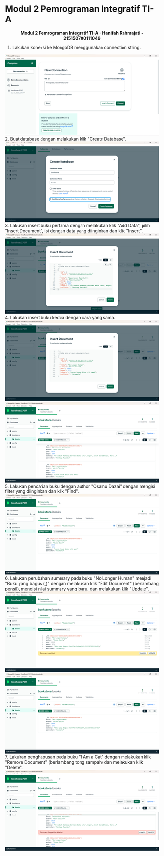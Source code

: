 # Modul 2 Pemrograman Integratif TI-A

<div align="center">
<strong><p>Modul 2 Pemrograman Integratif TI-A - Hanifah Rahmajati - 215150700111049</p></strong>
</div>  
  
1. Lakukan koneksi ke MongoDB menggunakan connection string.  
<img src="Screenshot/Modul 2/Screenshot 2023-09-16 154333.png" alt= "image">  
2. Buat database dengan melakukan klik "Create Database".  
<img src="Screenshot\Modul 2\Screenshot 2023-09-16 154435.png" alt= "image">  
3. Lakukan insert buku pertama dengan melakukan klik "Add Data", pilih "Insert Document", isi dengan data yang diinginkan dan klik "Insert".  
<img src="Screenshot\Modul 2\Screenshot 2023-09-16 155209.png" alt= "image">  
4. Lakukan insert buku kedua dengan cara yang sama.  
<img src="Screenshot\Modul 2\Screenshot 2023-09-16 155623.png" alt= "image">  
<img src="Screenshot\Modul 2\Screenshot 2023-09-16 155637.png" alt= "image">  
5. Lakukan pencarian buku dengan author "Osamu Dazai" dengan mengisi filter yang diinginkan dan klik "Find".  
<img src="Screenshot\Modul 2\Screenshot 2023-09-16 155721.png" alt= "image">  
6. Lakukan perubahan summary pada buku "No Longer Human" menjadi "Buku yang bagus (<NAMA>,<NIM>)" dengan melakukan klik "Edit Document" (berlambang pensil), mengisi nilai summary yang baru, dan melakukan klik "Update".  
<img src="Screenshot\Modul 2\Screenshot 2023-09-16 155817.png" alt= "image">  
<img src="Screenshot\Modul 2\Screenshot 2023-09-16 155832.png" alt= "image">  
 7. Lakukan penghapusan pada buku "I Am a Cat" dengan melakukan klik "Remove Document" (berlambang tong sampah) dan melakukan klik "Delete".  
 <img src="Screenshot\Modul 2\Screenshot 2023-09-16 155900.png" alt= "image">  
